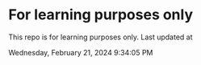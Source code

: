 # For learning purposes only
This repo is for learning purposes only.
Last updated at

Wednesday, February 21, 2024 9:34:05 PM

